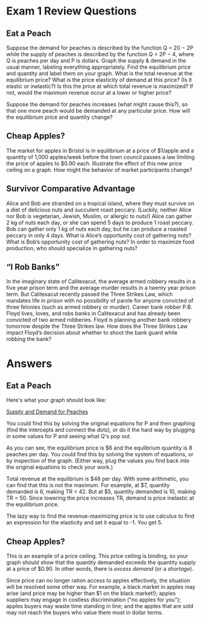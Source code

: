 # Exam 1 Review Questions

## Eat a Peach

Suppose the demand for peaches is described by the function Q = 20 − 2P while the supply of peaches is described by the function Q = 2P − 4, where Q is peaches per day and P is dollars. Graph the supply & demand in the usual manner, labeling everything appropriately. Find the equilibrium price and quantity and label them on your graph. What is the total revenue at the equilibrium price? What is the price elasticity of demand at this price? (Is it elastic or inelastic?) Is this the price at which total revenue is maximized? If not, would the maximum revenue occur at a lower or higher price?

Suppose the demand for peaches increases (what might cause this?), so that one more peach would be demanded at any particular price. How will the equilibrium price and quantity change?

## Cheap Apples?

The market for apples in Bristol is in equilibrium at a price of $1/apple and a quantity of 1,000 apples/week before the town council passes a law limiting the price of apples to $0.90 each. Illustrate the effect of this new price ceiling on a graph. How might the behavior of market participants change?

## Survivor Comparative Advantage

Alice and Bob are stranded on a tropical island, where they must survive on a diet of delicious nuts and succulent roast peccary. (Luckily, neither Alice nor Bob is vegetarian, Jewish, Muslim, or allergic to nuts!) Alice can gather 2 kg of nuts each day, or she can spend 5 days to produce 1 roast peccary. Bob can gather only 1 kg of nuts each day, but he can produce a roasted peccary in only 4 days. What is Alice’s opportunity cost of gathering nuts? What is Bob’s opportunity cost of gathering nuts? In order to maximize food production, who should specialize in gathering nuts?

## “I Rob Banks”

In the imaginary state of Calitexacut, the average armed robbery results in a five year prison term and the average murder results in a twenty year prison term. But Calitexacut recently passed the Three Strikes Law, which mandates life in prison with no possibility of parole for anyone convicted of three felonies (such as armed robbery or murder). Career bank robber P.B. Floyd lives, loves, and robs banks in Calitexacut and has already been convicted of two armed robberies. Floyd is planning another bank robbery tomorrow despite the Three Strikes law. How does the Three Strikes Law impact Floyd’s decision about whether to shoot the bank guard while robbing the bank?


# Answers

## Eat a Peach

Here's what your graph should look like:

[Supply and Demand for Peaches](https://github.com/szarka/RWUEcon102/blob/master/Fall2014/PeachSD.png)

You could find this by solving the original equations for P and then graphing (find the intercepts and connect the dots), or do it the hard way by plugging in some values for P and seeing what Q's pop out.

As you can see, the equilibrium price is $6 and the equlibrium quantity is 8 peaches per day. You could find this by solving the system of equations, or by inspection of the graph. (Either way, plug the values you find back into the original equations to check your work.)

Total revenue at the equlibrium is $48 per day. With some arithmetic, you can find that this is not the maximum. For example, at $7, quantity demanded is 6, making TR = 42. But at $5, quantity demanded is 10, making TR = 50. Since lowering the price increases TR, demand is price inelastic at the equilibrium price.

The lazy way to find the revenue-maximizing price is to use calculus to find an expression for the elasticity and set it equal to -1. You get 5.

## Cheap Apples?

This is an example of a price ceiling. This price ceiling is binding, so your graph should show that the quantity demanded exceeds the quantity supply at a price of $0.90. In other words, there is *excess demand* (or a *shortage*).

Since price can no longer ration access to apples effectively, the situation will be resolved some other way. For example, a black market in apples may arise (and price may be higher than $1 on the black market!); apples suppliers may engage in costless discrimination ("no apples for you"); apples buyers may waste time standing in line; and the apples that are sold may not reach the buyers who value them most in dollar terms.
